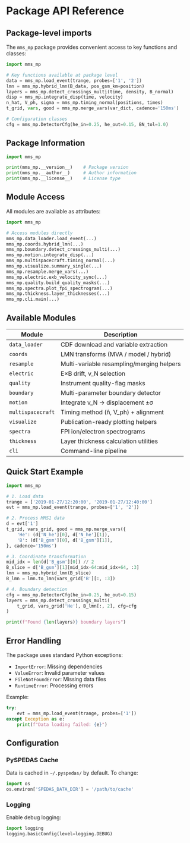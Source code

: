 # Package API Reference

## Package-level imports

The `mms_mp` package provides convenient access to key functions and classes:

```python
import mms_mp

# Key functions available at package level
data = mms_mp.load_event(trange, probes=['1', '2'])
lmn = mms_mp.hybrid_lmn(B_data, pos_gsm_km=position)
layers = mms_mp.detect_crossings_multi(time, density, B_normal)
disp = mms_mp.integrate_disp(time, velocity)
n_hat, V_ph, sigma = mms_mp.timing_normal(positions, times)
t_grid, vars, good = mms_mp.merge_vars(var_dict, cadence='150ms')

# Configuration classes
cfg = mms_mp.DetectorCfg(he_in=0.25, he_out=0.15, BN_tol=1.0)
```

## Package Information

```python
import mms_mp

print(mms_mp.__version__)    # Package version
print(mms_mp.__author__)     # Author information
print(mms_mp.__license__)    # License type
```

## Module Access

All modules are available as attributes:

```python
import mms_mp

# Access modules directly
mms_mp.data_loader.load_event(...)
mms_mp.coords.hybrid_lmn(...)
mms_mp.boundary.detect_crossings_multi(...)
mms_mp.motion.integrate_disp(...)
mms_mp.multispacecraft.timing_normal(...)
mms_mp.visualize.summary_single(...)
mms_mp.resample.merge_vars(...)
mms_mp.electric.exb_velocity_sync(...)
mms_mp.quality.build_quality_masks(...)
mms_mp.spectra.plot_fpi_spectrogram(...)
mms_mp.thickness.layer_thicknesses(...)
mms_mp.cli.main(...)
```

## Available Modules

| Module | Description |
|--------|-------------|
| `data_loader` | CDF download and variable extraction |
| `coords` | LMN transforms (MVA / model / hybrid) |
| `resample` | Multi-variable resampling/merging helpers |
| `electric` | E×B drift, v_N selection |
| `quality` | Instrument quality-flag masks |
| `boundary` | Multi-parameter boundary detector |
| `motion` | Integrate v_N → displacement ±σ |
| `multispacecraft` | Timing method (n̂, V_ph) + alignment |
| `visualize` | Publication-ready plotting helpers |
| `spectra` | FPI ion/electron spectrograms |
| `thickness` | Layer thickness calculation utilities |
| `cli` | Command-line pipeline |

## Quick Start Example

```python
import mms_mp

# 1. Load data
trange = ['2019-01-27/12:20:00', '2019-01-27/12:40:00']
evt = mms_mp.load_event(trange, probes=['1', '2'])

# 2. Process MMS1 data
d = evt['1']
t_grid, vars_grid, good = mms_mp.merge_vars({
    'He': (d['N_he'][0], d['N_he'][1]),
    'B': (d['B_gsm'][0], d['B_gsm'][1]),
}, cadence='150ms')

# 3. Coordinate transformation
mid_idx = len(d['B_gsm'][0]) // 2
B_slice = d['B_gsm'][1][mid_idx-64:mid_idx+64, :3]
lmn = mms_mp.hybrid_lmn(B_slice)
B_lmn = lmn.to_lmn(vars_grid['B'][:, :3])

# 4. Boundary detection
cfg = mms_mp.DetectorCfg(he_in=0.25, he_out=0.15)
layers = mms_mp.detect_crossings_multi(
    t_grid, vars_grid['He'], B_lmn[:, 2], cfg=cfg
)

print(f"Found {len(layers)} boundary layers")
```

## Error Handling

The package uses standard Python exceptions:

- `ImportError`: Missing dependencies
- `ValueError`: Invalid parameter values
- `FileNotFoundError`: Missing data files
- `RuntimeError`: Processing errors

Example:

```python
try:
    evt = mms_mp.load_event(trange, probes=['1'])
except Exception as e:
    print(f"Data loading failed: {e}")
```

## Configuration

### PySPEDAS Cache

Data is cached in `~/.pyspedas/` by default. To change:

```python
import os
os.environ['SPEDAS_DATA_DIR'] = '/path/to/cache'
```

### Logging

Enable debug logging:

```python
import logging
logging.basicConfig(level=logging.DEBUG)
```
